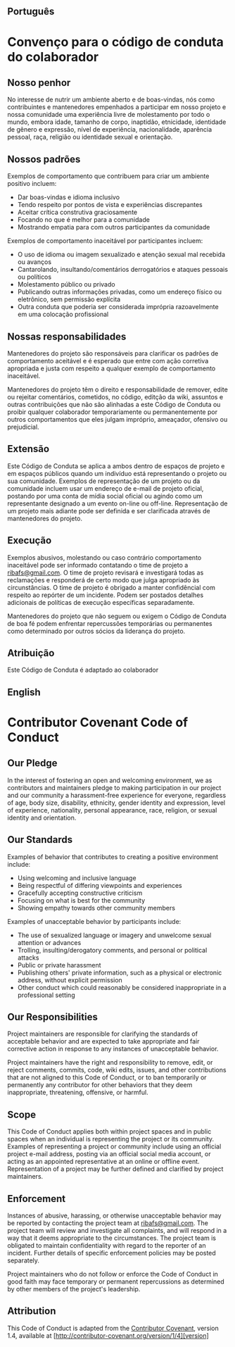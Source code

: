 ## Português
# Convenço para o código de conduta do colaborador

## Nosso penhor

No interesse de nutrir um ambiente aberto e de boas-vindas, nós como contribuintes e mantenedores empenhados a participar em nosso projeto e nossa comunidade uma experiência livre de molestamento por todo o mundo, embora idade, tamanho de corpo, inaptidão, etnicidade, identidade de gênero e expressão, nível de experiência, nacionalidade, aparência pessoal, raça, religião ou identidade sexual e orientação.

## Nossos padrões

Exemplos de comportamento que contribuem para criar um ambiente positivo incluem:

* Dar boas-vindas e idioma inclusivo
* Tendo respeito por pontos de vista e experiências discrepantes
* Aceitar crítica construtiva graciosamente
* Focando no que é melhor para a comunidade
* Mostrando empatia para com outros participantes da comunidade

Exemplos de comportamento inaceitável por participantes incluem:

* O uso de idioma ou imagem sexualizado e atenção sexual mal recebida ou avanços
* Cantarolando, insultando/comentários derrogatórios e ataques pessoais ou políticos
* Molestamento público ou privado
* Publicando outras informações privadas, como um endereço físico ou eletrônico, sem permissão explícita
* Outra conduta que poderia ser considerada imprópria razoavelmente em uma colocação profissional

## Nossas responsabilidades

Mantenedores do projeto são responsáveis para clarificar os padrões de comportamento aceitável e é esperado que entre com ação corretiva apropriada e justa com respeito a qualquer exemplo de comportamento inaceitável.

Mantenedores do projeto têm o direito e responsabilidade de remover, edite ou rejeitar comentários, cometidos, no código, editção da wiki, assuntos e outras contribuições que não são alinhadas a este Código de Conduta ou proibir qualquer colaborador temporariamente ou permanentemente por outros comportamentos que eles julgam impróprio, ameaçador, ofensivo ou prejudicial.

## Extensão

Este Código de Conduta se aplica a ambos dentro de espaços de projeto e em espaços públicos quando um indivíduo está representando o projeto ou sua comunidade. Exemplos de representação de um projeto ou da comunidade incluem usar um endereço de e-mail de projeto oficial, postando por uma conta de mídia social oficial ou agindo como um representante designado a um evento on-line ou off-line. Representação de um projeto mais adiante pode ser definida e ser clarificada através de mantenedores do projeto.

## Execução

Exemplos abusivos, molestando ou caso contrário comportamento inaceitável pode ser informado contatando o time de projeto a ribafs@gmail.com. O time de projeto revisará e investigará todas as reclamações e responderá de certo modo que julga apropriado às circunstâncias. O time de projeto é obrigado a manter confidêncial com respeito ao repórter de um incidente. Podem ser postados detalhes adicionais de políticas de execução específicas separadamente.

Mantenedores do projeto que não seguem ou exigem o Código de Conduta de boa fé podem enfrentar repercussões temporárias ou permanentes como determinado por outros sócios da liderança do projeto.

## Atribuição

Este Código de Conduta é adaptado ao colaborador


## English

# Contributor Covenant Code of Conduct

## Our Pledge

In the interest of fostering an open and welcoming environment, we as contributors and maintainers pledge to making participation in our project and our community a harassment-free experience for everyone, regardless of age, body size, disability, ethnicity, gender identity and expression, level of experience, nationality, personal appearance, race, religion, or sexual identity and orientation.

## Our Standards

Examples of behavior that contributes to creating a positive environment include:

* Using welcoming and inclusive language
* Being respectful of differing viewpoints and experiences
* Gracefully accepting constructive criticism
* Focusing on what is best for the community
* Showing empathy towards other community members

Examples of unacceptable behavior by participants include:

* The use of sexualized language or imagery and unwelcome sexual attention or advances
* Trolling, insulting/derogatory comments, and personal or political attacks
* Public or private harassment
* Publishing others' private information, such as a physical or electronic address, without explicit permission
* Other conduct which could reasonably be considered inappropriate in a professional setting

## Our Responsibilities

Project maintainers are responsible for clarifying the standards of acceptable behavior and are expected to take appropriate and fair corrective action in response to any instances of unacceptable behavior.

Project maintainers have the right and responsibility to remove, edit, or reject comments, commits, code, wiki edits, issues, and other contributions that are not aligned to this Code of Conduct, or to ban temporarily or permanently any contributor for other behaviors that they deem inappropriate, threatening, offensive, or harmful.

## Scope

This Code of Conduct applies both within project spaces and in public spaces when an individual is representing the project or its community. Examples of representing a project or community include using an official project e-mail address, posting via an official social media account, or acting as an appointed representative at an online or offline event. Representation of a project may be further defined and clarified by project maintainers.

## Enforcement

Instances of abusive, harassing, or otherwise unacceptable behavior may be reported by contacting the project team at ribafs@gmail.com. The project team will review and investigate all complaints, and will respond in a way that it deems appropriate to the circumstances. The project team is obligated to maintain confidentiality with regard to the reporter of an incident. Further details of specific enforcement policies may be posted separately.

Project maintainers who do not follow or enforce the Code of Conduct in good faith may face temporary or permanent repercussions as determined by other members of the project's leadership.

## Attribution

This Code of Conduct is adapted from the [Contributor Covenant][homepage], version 1.4, available at [http://contributor-covenant.org/version/1/4][version]

[homepage]: http://contributor-covenant.org
[version]: http://contributor-covenant.org/version/1/4/
